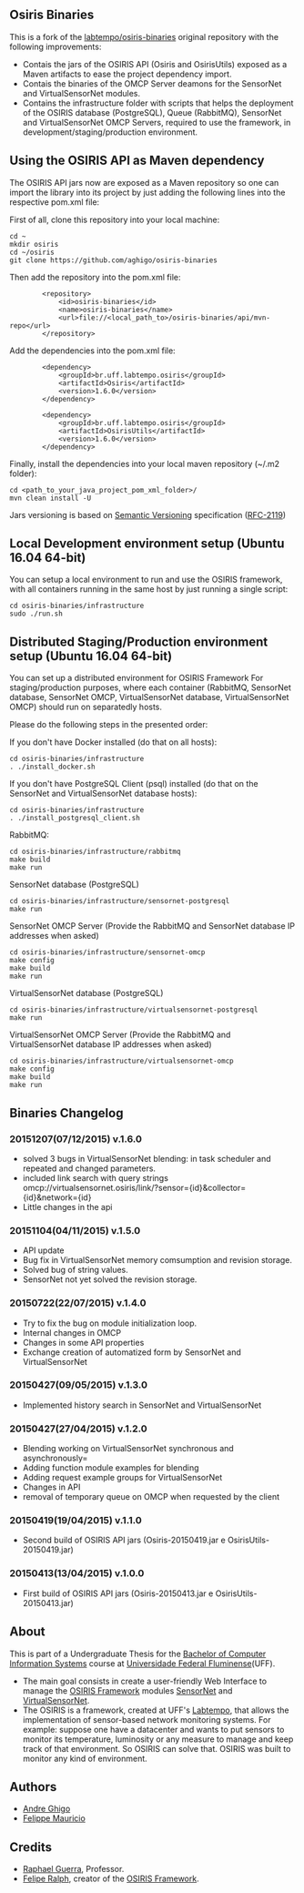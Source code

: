## Osiris Binaries

This is a fork of the [labtempo/osiris-binaries](https://github.com/labtempo/osiris-binaries) original repository with the following improvements:
* Contais the jars of the OSIRIS API (Osiris and OsirisUtils) exposed as a Maven artifacts to ease the project dependency import.
* Contais the binaries of the OMCP Server deamons for the SensorNet and VirtualSensorNet modules.
* Contains the infrastructure folder with scripts that helps the deployment of the OSIRIS database (PostgreSQL), Queue (RabbitMQ), SensorNet and VirtualSensorNet OMCP Servers, required to use the framework, in development/staging/production environment.

## Using the OSIRIS API as Maven dependency

The OSIRIS API jars now are exposed as a Maven repository so one can import the library into its project by
just adding the following lines into the respective pom.xml file:

First of all, clone this repository into your local machine:
```
cd ~
mkdir osiris
cd ~/osiris
git clone https://github.com/aghigo/osiris-binaries
```

Then add the repository into the pom.xml file:
```
		<repository>
			<id>osiris-binaries</id>
			<name>osiris-binaries</name>
			<url>file://<local_path_to>/osiris-binaries/api/mvn-repo</url>
		</repository>
```

Add the dependencies into the pom.xml file:
```
		<dependency>
			<groupId>br.uff.labtempo.osiris</groupId>
			<artifactId>Osiris</artifactId>
			<version>1.6.0</version>
		</dependency>

		<dependency>
			<groupId>br.uff.labtempo.osiris</groupId>
			<artifactId>OsirisUtils</artifactId>
			<version>1.6.0</version>
		</dependency>
```
Finally, install the dependencies into your local maven repository (~/.m2 folder):
```
cd <path_to_your_java_project_pom_xml_folder>/
mvn clean install -U
```
Jars versioning is based on [Semantic Versioning](http://semver.org/) specification ([RFC-2119](https://tools.ietf.org/html/rfc2119))

## Local Development environment setup (Ubuntu 16.04 64-bit)

You can setup a local environment to run and use the OSIRIS framework, with all containers running in the same host by just running a single script:

```
cd osiris-binaries/infrastructure
sudo ./run.sh
```

## Distributed Staging/Production environment setup (Ubuntu 16.04 64-bit)

You can set up a distributed environment for OSIRIS Framework
For staging/production purposes, where each container (RabbitMQ, SensorNet database, SensorNet OMCP, VirtualSensorNet database, VirtualSensorNet OMCP) should run on separatedly hosts.

Please do the following steps in the presented order:

If you don't have Docker installed (do that on all hosts):
```
cd osiris-binaries/infrastructure
. ./install_docker.sh
```

If you don't have PostgreSQL Client (psql) installed (do that on the SensorNet and VirtualSensorNet database hosts):
```
cd osiris-binaries/infrastructure
. ./install_postgresql_client.sh
```

RabbitMQ:
```
cd osiris-binaries/infrastructure/rabbitmq
make build
make run
```

SensorNet database (PostgreSQL)
```
cd osiris-binaries/infrastructure/sensornet-postgresql
make run
```

SensorNet OMCP Server (Provide the RabbitMQ and SensorNet database IP addresses when asked)
```
cd osiris-binaries/infrastructure/sensornet-omcp
make config
make build
make run
```
VirtualSensorNet database (PostgreSQL)
```
cd osiris-binaries/infrastructure/virtualsensornet-postgresql
make run
```
VirtualSensorNet OMCP Server (Provide the RabbitMQ and VirtualSensorNet database IP addresses when asked)
```
cd osiris-binaries/infrastructure/virtualsensornet-omcp
make config
make build
make run
```

## Binaries Changelog

### 20151207(07/12/2015) v.1.6.0

- solved 3 bugs in VirtualSensorNet blending: in task scheduler and repeated and changed parameters.
- included link search with query strings omcp://virtualsensornet.osiris/link/?sensor={id}&collector={id}&network={id} 
- Little changes in the api

### 20151104(04/11/2015) v.1.5.0

- API update
- Bug fix in VirtualSensorNet memory comsumption and revision storage.
- Solved bug of string values.
- SensorNet not yet solved the revision storage.

### 20150722(22/07/2015) v.1.4.0

- Try to fix the bug on module initialization loop.
- Internal changes in OMCP
- Changes in some API properties
- Exchange creation of automatized form by SensorNet and VirtualSensorNet

### 20150427(09/05/2015) v.1.3.0

- Implemented history search in SensorNet and VirtualSensorNet

### 20150427(27/04/2015) v.1.2.0

- Blending working on VirtualSensorNet synchronous and asynchronously=
- Adding function module examples for blending
- Adding request example groups for VirtualSensorNet
- Changes in API
- removal of temporary queue on OMCP when requested by the client

### 20150419(19/04/2015) v.1.1.0

 - Second build of OSIRIS API jars (Osiris-20150419.jar e OsirisUtils-20150419.jar)

### 20150413(13/04/2015) v.1.0.0

 - First build of OSIRIS API jars (Osiris-20150413.jar e OsirisUtils-20150413.jar)

## About

This is part of a Undergraduate Thesis for the [Bachelor of Computer Information Systems](http://www.ic.uff.br/index.php/en-GB/undergraduate-programs/information-systems) course at [Universidade Federal Fluminense](www.uff.br/)(UFF).
* The main goal consists in create a user-friendly Web Interface to manage the [OSIRIS Framework](https://github.com/labtempo/osiris/wiki) modules [SensorNet](https://github.com/labtempo/osiris/wiki/2.1-M%C3%B3dulo-SensorNet) and [VirtualSensorNet](https://github.com/labtempo/osiris/wiki/2.2-M%C3%B3dulo-VirtualSensorNet).
* The OSIRIS is a framework, created at UFF's [Labtempo](https://github.com/labtempo/), that allows the implementation of sensor-based network monitoring systems. For example: suppose one have a datacenter and wants to put sensors to monitor its temperature, luminosity or any measure to manage and keep track of that environment. So OSIRIS can solve that. OSIRIS was built to monitor any kind of environment.

## Authors

* [Andre Ghigo](https://github.com/aghigo)
* [Felippe Mauricio](https://github.com/felippemauricio)

## Credits
* [Raphael Guerra](http://www2.ic.uff.br/~rguerra/), Professor.
* [Felipe Ralph](https://github.com/println), creator of the [OSIRIS Framework](https://github.com/labtempo/osiris/wiki).
